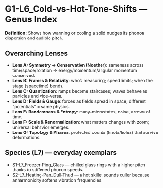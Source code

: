 # G1-L6_Cold-vs-Hot-Tone-Shifts — Genus Index
**Definition:** Shows how warming or cooling a solid nudges its phonon dispersion and audible pitch.

## Overarching Lenses

- **Lens A: Symmetry -> Conservation (Noether)**: sameness across time/space/rotation → energy/momentum/angular momentum conserved.
- **Lens B: Frames & Relativity**: who’s measuring; speed limits; when the stage (spacetime) bends.
- **Lens C: Quantization**: ramps become staircases; waves behave as particles and vice-versa.
- **Lens D: Fields & Gauge**: forces as fields spread in space; different “potentials” = same physics.
- **Lens E: Randomness & Entropy**: many-microstates, noise, arrows of time.
- **Lens F: Scale & Renormalization**: what matters changes with zoom; universal behavior emerges.
- **Lens G: Topology & Phases**: protected counts (knots/holes) that survive deformations.

## Species (L7) — everyday exemplars
- S1-L7_Freezer-Ping_Glass — chilled glass rings with a higher pitch thanks to stiffened phonon speeds.
- S2-L7_Heating-Pan_Dull-Thud — a hot skillet sounds duller because anharmonicity softens vibration frequencies.
